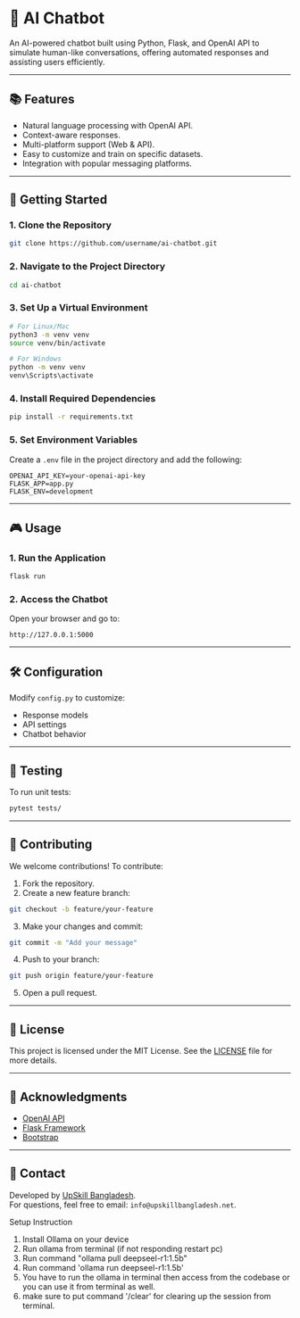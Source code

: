 # 🤖 AI Chatbot

An AI-powered chatbot built using Python, Flask, and OpenAI API to simulate human-like conversations, offering automated responses and assisting users efficiently.

---

## 📚 Features

- Natural language processing with OpenAI API.
- Context-aware responses.
- Multi-platform support (Web & API).
- Easy to customize and train on specific datasets.
- Integration with popular messaging platforms.

---

## 🚀 Getting Started

### 1. Clone the Repository

```bash
git clone https://github.com/username/ai-chatbot.git
```

### 2. Navigate to the Project Directory

```bash
cd ai-chatbot
```

### 3. Set Up a Virtual Environment

```bash
# For Linux/Mac
python3 -m venv venv
source venv/bin/activate

# For Windows
python -m venv venv
venv\Scripts\activate
```

### 4. Install Required Dependencies

```bash
pip install -r requirements.txt
```

### 5. Set Environment Variables

Create a `.env` file in the project directory and add the following:

```
OPENAI_API_KEY=your-openai-api-key
FLASK_APP=app.py
FLASK_ENV=development
```

---

## 🎮 Usage

### 1. Run the Application

```bash
flask run
```

### 2. Access the Chatbot

Open your browser and go to:

```
http://127.0.0.1:5000
```

---

## 🛠️ Configuration

Modify `config.py` to customize:

- Response models
- API settings
- Chatbot behavior

---

## 🧪 Testing

To run unit tests:

```bash
pytest tests/
```

---

## 🤝 Contributing

We welcome contributions! To contribute:

1. Fork the repository.
2. Create a new feature branch:

```bash
git checkout -b feature/your-feature
```

3. Make your changes and commit:

```bash
git commit -m "Add your message"
```

4. Push to your branch:

```bash
git push origin feature/your-feature
```

5. Open a pull request.

---

## 📄 License

This project is licensed under the MIT License. See the [LICENSE](LICENSE) file for more details.

---

## 🙌 Acknowledgments

- [OpenAI API](https://beta.openai.com/)
- [Flask Framework](https://flask.palletsprojects.com/)
- [Bootstrap](https://getbootstrap.com/)

---

## 📧 Contact

Developed by [UpSkill Bangladesh](https://github.com/UpSkill-Bangladesh).\
For questions, feel free to email: `info@upskillbangladesh.net`.


Setup Instruction

1. Install Ollama on your device 
2. Run ollama from terminal (if not responding restart pc)
3. Run command  "ollama pull deepseel-r1:1.5b"
4. Run command 'ollama run deepseel-r1:1.5b'
5. You have to run the ollama in terminal then access from the codebase or you can use it from terminal as well.
6. make sure to put command '/clear' for clearing up the session from terminal.
